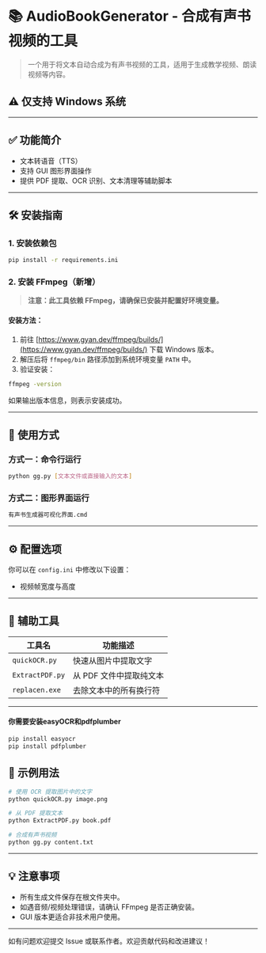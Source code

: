 
# 📚 AudioBookGenerator - 合成有声书视频的工具

> 一个用于将文本自动合成为有声书视频的工具，适用于生成教学视频、朗读视频等内容。

## ⚠️ 仅支持 Windows 系统

---

## ✅ 功能简介

- 文本转语音（TTS）
- 支持 GUI 图形界面操作
- 提供 PDF 提取、OCR 识别、文本清理等辅助脚本

---

## 🛠️ 安装指南

### 1. 安装依赖包

```bash
pip install -r requirements.ini
```

### 2. 安装 FFmpeg（新增）

> **注意：此工具依赖 FFmpeg，请确保已安装并配置好环境变量。**

#### 安装方法：

1. 前往 [https://www.gyan.dev/ffmpeg/builds/](https://www.gyan.dev/ffmpeg/builds/) 下载 Windows 版本。
2. 解压后将 `ffmpeg/bin` 路径添加到系统环境变量 `PATH` 中。
3. 验证安装：

```bash
ffmpeg -version
```

如果输出版本信息，则表示安装成功。

---

## 🧰 使用方式

### 方式一：命令行运行

```bash
python gg.py [文本文件或直接输入的文本]
```

### 方式二：图形界面运行

```bash
有声书生成器可视化界面.cmd
```

---

## ⚙️ 配置选项

你可以在 `config.ini` 中修改以下设置：

- 视频帧宽度与高度
---

## 📎 辅助工具

| 工具名             | 功能描述                             |
|------------------|------------------------------------|
| `quickOCR.py`     | 快速从图片中提取文字                   |
| `ExtractPDF.py`   | 从 PDF 文件中提取纯文本                 |
| `replacen.exe`    | 去除文本中的所有换行符                  |

---
#### 你需要安装easyOCR和pdfplumber
```python
pip install easyocr
pip install pdfplumber
```

## 📝 示例用法

```bash
# 使用 OCR 提取图片中的文字
python quickOCR.py image.png

# 从 PDF 提取文本
python ExtractPDF.py book.pdf

# 合成有声书视频
python gg.py content.txt
```

---

## 💡 注意事项

- 所有生成文件保存在根文件夹中。
- 如遇音频/视频处理错误，请确认 FFmpeg 是否正确安装。
- GUI 版本更适合非技术用户使用。

---

如有问题欢迎提交 Issue 或联系作者。欢迎贡献代码和改进建议！
